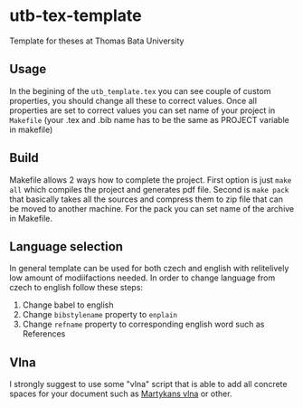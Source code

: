 # utb-tex-template
Template for theses at Thomas Bata University

## Usage
In the begining of the `utb_template.tex` you can see couple of custom properties, you should change all these to correct values.
Once all properties are set to correct values you can set name of your project in `Makefile` (your .tex and .bib  name has to be the same as PROJECT variable in makefile)

## Build
Makefile allows 2 ways how to complete the project.
First option is just `make all` which compiles the project and generates pdf file.
Second is `make pack` that basically takes all the sources and compress them to zip file that can be moved to another machine.
For the pack you can set name of the archive in Makefile.

## Language selection
In general template can be used for both czech and english with relitelively low amount of modiifactions needed.
In order to change language from czech to english follow these steps:
1. Change babel to english
2. Change `bibstylename` property to `enplain`
3. Change `refname` property to corresponding english word such as References



## Vlna
I strongly suggest to use some "vlna" script that is able to add all concrete spaces for your document such as [Martykans vlna](https://martykan.github.io/vlna-js/) or other.
